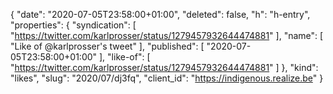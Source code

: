 {
  "date": "2020-07-05T23:58:00+01:00",
  "deleted": false,
  "h": "h-entry",
  "properties": {
    "syndication": [
      "https://twitter.com/karlprosser/status/1279457932644474881"
    ],
    "name": [
      "Like of @karlprosser's tweet"
    ],
    "published": [
      "2020-07-05T23:58:00+01:00"
    ],
    "like-of": [
      "https://twitter.com/karlprosser/status/1279457932644474881"
    ]
  },
  "kind": "likes",
  "slug": "2020/07/dj3fq",
  "client_id": "https://indigenous.realize.be"
}
